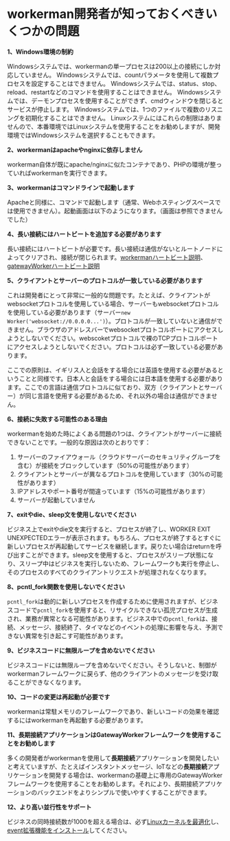 # workerman開発者が知っておくべきいくつかの問題
**1、Windows環境の制約**

Windowsシステムでは、workermanの単一プロセスは200以上の接続にしか対応していません。
Windowsシステムでは、countパラメータを使用して複数プロセスを設定することはできません。
Windowsシステムでは、status、stop、reload、restartなどのコマンドを使用することはできません。
Windowsシステムでは、デーモンプロセスを使用することができず、cmdウィンドウを閉じるとサービスが停止します。
Windowsシステムでは、1つのファイルで複数のリスニングを初期化することはできません。
Linuxシステムにはこれらの制限はありませんので、本番環境ではLinuxシステムを使用することをお勧めしますが、開発環境ではWindowsシステムを選択することもできます。


**2、workermanはapacheやnginxに依存しません**

workerman自体が既にapache/nginxに似たコンテナであり、PHPの環境が整っていればworkermanを実行できます。

**3、workermanはコマンドラインで起動します**

Apacheと同様に、コマンドで起動します（通常、Webホスティングスペースでは使用できません）。起動画面は以下のようになります。（画面は参照できませんでした）

**4、長い接続にはハートビートを追加する必要があります**

長い接続にはハートビートが必要です。長い接続は通信がないとルートノードによってクリアされ、接続が閉じられます。[workermanハートビート説明](faq/heartbeat.md)、[gatewayWorkerハートビート説明](https://www.workerman.net/doc/gateway-worker/heartbeat.html)

**5、クライアントとサーバーのプロトコルが一致している必要があります**

これは開発者にとって非常に一般的な問題です。たとえば、クライアントがwebsocketプロトコルを使用している場合、サーバーもwebsocketプロトコルを使用している必要があります（サーバー```new Worker('websocket://0.0.0.0...')```）。プロトコルが一致していないと通信ができません。ブラウザのアドレスバーでwebsocketプロトコルポートにアクセスしようとしないでください。webscoketプロトコルで裸のTCPプロトコルポートにアクセスしようとしないでください。プロトコルは必ず一致している必要があります。

ここでの原則は、イギリス人と会話をする場合には英語を使用する必要があるということと同様です。日本人と会話をする場合には日本語を使用する必要があります。ここでの言語は通信プロトコルに似ており、双方（クライアントとサーバー）が同じ言語を使用する必要があるため、それ以外の場合は通信ができません。

**6、接続に失敗する可能性のある理由**

workermanを始めた時によくある問題の1つは、クライアントがサーバーに接続できないことです。一般的な原因は次のとおりです：
1. サーバーのファイアウォール（クラウドサーバーのセキュリティグループを含む）が接続をブロックしています（50%の可能性があります）
2. クライアントとサーバーが異なるプロトコルを使用しています（30%の可能性があります）
3. IPアドレスやポート番号が間違っています（15%の可能性があります）
4. サーバーが起動していません 


**7、exitやdie、sleep文を使用しないでください**

ビジネス上でexitやdie文を実行すると、プロセスが終了し、WORKER EXIT UNEXPECTEDエラーが表示されます。もちろん、プロセスが終了するとすぐに新しいプロセスが再起動してサービスを継続します。戻りたい場合はreturnを呼び出すことができます。sleep文を使用すると、プロセスがスリープ状態になり、スリープ中はビジネスを実行しないため、フレームワークも実行を停止し、そのプロセスのすべてのクライアントリクエストが処理されなくなります。

**8、pcntl_fork関数を使用しないでください**

`pcntl_fork`は動的に新しいプロセスを作成するために使用されますが、ビジネスコードで`pcntl_fork`を使用すると、リサイクルできない孤児プロセスが生成され、業務が異常となる可能性があります。ビジネス中での`pcntl_fork`は、接続、メッセージ、接続終了、タイマなどのイベントの処理に影響を与え、予測できない異常を引き起こす可能性があります。

**9、ビジネスコードに無限ループを含めないでください**

ビジネスコードには無限ループを含めないでください。そうしないと、制御がworkermanフレームワークに戻らず、他のクライアントのメッセージを受け取ることができなくなります。

**10、コードの変更は再起動が必要です**

workermanは常駐メモリのフレームワークであり、新しいコードの効果を確認するにはworkermanを再起動する必要があります。

**11、長期接続アプリケーションはGatewayWorkerフレームワークを使用することをお勧めします**

多くの開発者がworkermanを使用して**長期接続**アプリケーションを開発したいと考えていますが、たとえばインスタントメッセージ、IoTなどの**長期接続**アプリケーションを開発する場合は、workermanの基礎上に専用のGatewayWorkerフレームワークを使用することをお勧めします。それにより、長期接続アプリケーションのバックエンドをよりシンプルで使いやすくすることができます。

**12、より高い並行性をサポート**

ビジネスの同時接続数が1000を超える場合は、必ず[Linuxカーネルを最適化](appendices/kernel-optimization.md)し、[event拡張機能をインストール](appendices/install-extension.md)してください。
